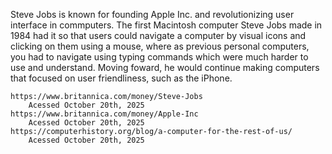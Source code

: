 Steve Jobs is known for founding Apple Inc. and revolutionizing user interface in commputers. The first Macintosh computer Steve Jobs made in 1984 had it so that users could navigate a computer by visual icons and clicking on them using a mouse, where as previous personal computers, you had to navigate using typing commands which were much harder to use and understand. Moving foward, he would continue making computers that focused on user friendliness, such as the iPhone.

	https://www.britannica.com/money/Steve-Jobs
		Acessed October 20th, 2025
	https://www.britannica.com/money/Apple-Inc
		Acessed October 20th, 2025
	https://computerhistory.org/blog/a-computer-for-the-rest-of-us/
		Acessed October 20th, 2025
